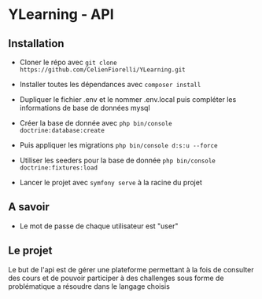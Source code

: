 
# YLearning - API

## Installation

- Cloner le répo avec `git clone https://github.com/CelienFiorelli/YLearning.git`
- Installer toutes les dépendances avec `composer install`

- Dupliquer le fichier .env et le nommer .env.local puis compléter les informations de base de données mysql

- Créer la base de donnée avec `php bin/console doctrine:database:create`
- Puis appliquer les migrations `php bin/console d:s:u --force`

- Utiliser les seeders pour la base de donnée `php bin/console doctrine:fixtures:load`

- Lancer le projet avec `symfony serve` à la racine du projet


## A savoir

- Le mot de passe de chaque utilisateur est "user"

## Le projet

Le but de l'api est de gérer une plateforme permettant à la fois de consulter des cours et de pouvoir participer à des challenges
sous forme de problématique a résoudre dans le langage choisis